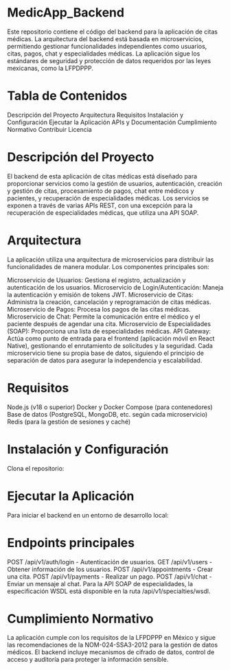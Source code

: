 ﻿# MedicApp_Backend
Este repositorio contiene el código del backend para la aplicación de citas médicas. La arquitectura del backend está basada en microservicios, permitiendo gestionar funcionalidades independientes como usuarios, citas, pagos, chat y especialidades médicas. La aplicación sigue los estándares de seguridad y protección de datos requeridos por las leyes mexicanas, como la LFPDPPP.

# Tabla de Contenidos
Descripción del Proyecto
Arquitectura
Requisitos
Instalación y Configuración
Ejecutar la Aplicación
APIs y Documentación
Cumplimiento Normativo
Contribuir
Licencia

# Descripción del Proyecto
El backend de esta aplicación de citas médicas está diseñado para proporcionar servicios como la gestión de usuarios, autenticación, creación y gestión de citas, procesamiento de pagos, chat entre médicos y pacientes, y recuperación de especialidades médicas. Los servicios se exponen a través de varias APIs REST, con una excepción para la recuperación de especialidades médicas, que utiliza una API SOAP.

# Arquitectura
La aplicación utiliza una arquitectura de microservicios para distribuir las funcionalidades de manera modular. Los componentes principales son:

Microservicio de Usuarios: Gestiona el registro, actualización y autenticación de los usuarios.
Microservicio de Login/Autenticación: Maneja la autenticación y emisión de tokens JWT.
Microservicio de Citas: Administra la creación, cancelación y reprogramación de citas médicas.
Microservicio de Pagos: Procesa los pagos de las citas médicas.
Microservicio de Chat: Permite la comunicación entre el médico y el paciente después de agendar una cita.
Microservicio de Especialidades (SOAP): Proporciona una lista de especialidades médicas.
API Gateway: Actúa como punto de entrada para el frontend (aplicación móvil en React Native), gestionando el enrutamiento de solicitudes y la seguridad.
Cada microservicio tiene su propia base de datos, siguiendo el principio de separación de datos para asegurar la independencia y escalabilidad.

# Requisitos
Node.js (v18 o superior)
Docker y Docker Compose (para contenedores)
Base de datos (PostgreSQL, MongoDB, etc. según cada microservicio)
Redis (para la gestión de sesiones y caché)

# Instalación y Configuración
Clona el repositorio:

# Ejecutar la Aplicación
Para iniciar el backend en un entorno de desarrollo local:


# Endpoints principales
POST /api/v1/auth/login - Autenticación de usuarios.
GET /api/v1/users - Obtener información de los usuarios.
POST /api/v1/appointments - Crear una cita.
POST /api/v1/payments - Realizar un pago.
POST /api/v1/chat - Enviar un mensaje al chat.
Para la API SOAP de especialidades, la especificación WSDL está disponible en la ruta /api/v1/specialties/wsdl.

# Cumplimiento Normativo
La aplicación cumple con los requisitos de la LFPDPPP en México y sigue las recomendaciones de la NOM-024-SSA3-2012 para la gestión de datos médicos. El backend incluye mecanismos de cifrado de datos, control de acceso y auditoría para proteger la información sensible.
